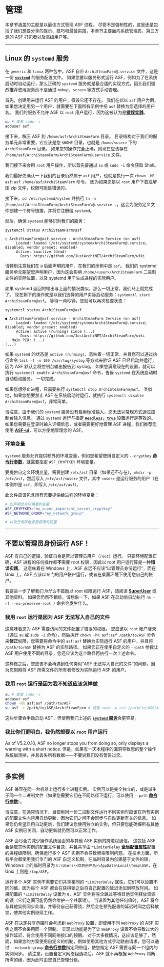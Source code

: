 # 管理

本章节涵盖的主题是以最佳方式管理 ASF 进程。 尽管不是强制性的，这里还是包括了我们想要分享的提示、技巧和最佳实践，本章节主要面向系统管理员、第三方源的 ASF 打包者以及高级用户等。

---

## Linux 的 `systemd` 服务

在 `generic` 和 `linux` 两种包中，ASF 自带 `ArchiSteamFarm@.service` 文件，这是一份 **[`systemd`](https://systemd.io)** 的服务配置文件。 如果您要以服务形式运行 ASF，例如为了在系统启动时自动运行，那么正确的 `systemd` 服务就是最合适的实现方式，因此我们强烈推荐使用服务而不是通过 `nohup`、`screen` 等方式手动管理。

首先，创建用来运行 ASF 的用户，假设它还不存在。 我们在此以 `asf` 用户为例，如果您决定用另一个用户，就需要在下面所有示例中把 `asf` 替换为您选择的用户名。 我们的服务不允许 ASF 以 `root` 用户运行，因为这被认为是&#8203;**[错误实践](#不要以管理员身份运行-ASF)**。

```sh
su # 或者 sudo -i
adduser asf
```

接下来，解压 ASF 到 `/home/asf/ArchiSteamFarm` 目录。 目录结构对于我们的服务单元非常重要，它应该是您 `$HOME` 目录，也就是 `/home/<user>` 下的 `ArchiSteamFarm` 目录。 如果您的操作完全正确，则现在应该存在 `/home/asf/ArchiSteamFarm/ArchiSteamFarm@.service` 文件。

我们接下来会用 `root` 用户操作，所以首先要通过 `su` 或 `sudo -i` 命令获取 Shell。

我们最好先确认一下我们的目录仍然属于 `asf` 用户，也就是执行一次 `chown -hR asf:asf /home/asf/ArchiSteamFarm` 命令。 因为如果您是以 `root` 用户下载或解压 zip 文件，权限可能是错误的。

接下来，`cd /etc/systemd/system` 并执行 `ln -s /home/asf/ArchiSteamFarm/ArchiSteamFarm\@.service .`，这会为服务定义文件创建一个符号链接，并将它注册给 `systemd`。

然后，确保 `systemd` 能够识别我们的服务：

```
systemctl status ArchiSteamFarm@asf

○ ArchiSteamFarm@asf.service - ArchiSteamFarm Service (on asf)
     Loaded: loaded (/etc/systemd/system/ArchiSteamFarm@.service; disabled; vendor preset: enabled)
     Active: inactive (dead)
       Docs: https://github.com/JustArchiNET/ArchiSteamFarm/wiki
```

请特别注意我们在 `@` 后面声明的用户，在我们的示例中是 `asf`。 我们的 systemd 服务单元期望您声明用户，因为这会影响 `/home/<user>/ArchiSteamFarm` 二进制文件的实际位置，以及 systemd 用于生成进程的实际用户。

如果 systemd 返回的输出与上面的情况类似，那么一切正常，我们马上就完成了。 现在剩下的操作就是以我们选择的用户实际启动服务：`systemctl start ArchiSteamFarm@asf`。 等待一两秒钟，您就可以再次检查状态：

```
systemctl status ArchiSteamFarm@asf

● ArchiSteamFarm@asf.service - ArchiSteamFarm Service (on asf)
     Loaded: loaded (/etc/systemd/system/ArchiSteamFarm@.service; disabled; vendor preset: enabled)
     Active: active (running) since (...)
       Docs: https://github.com/JustArchiNET/ArchiSteamFarm/wiki
   Main PID: (...)
(...)
```

如果 `systemd` 的状态是 `active (running)`，意味着一切正常，并且您可以通过执行命令 `tail -f -n 100 /var/log/syslog` 等方式来验证 ASF 已经启动并运行，因为 ASF 默认会将控制台输出报告到 syslog。 如果您满意现在的设置，就可以执行 `systemctl enable ArchiSteamFarm@asf` 命令，告诉 `systemd` 在系统启动时自动启动服务。 一切完成。

如果您想停止进程，只需要执行 `systemctl stop ArchiSteamFarm@asf`。 类似地，如果您想要禁止 ASF 在系统启动时运行，就执行 `systemctl disable ArchiSteamFarm@asf`，非常简单。

请注意，由于我们的 `systemd` 服务没有启用标准输入，您无法以常规方式通过控制台输入信息。 通过 `systemd` 运行与指定 **[`Headless: true`](https://github.com/JustArchiNET/ArchiSteamFarm/wiki/Configuration-zh-CN#headless)** 设置运行是等效的。 如果您需要在登录时输入详细信息，或者需要更好地管理 ASF 进程，我们推荐您使用 **[ASF-ui](https://github.com/JustArchiNET/ArchiSteamFarm/wiki/IPC-zh-CN#asf-ui)**，可以方便地管理您的 ASF。

### 环境变量

`systemd` 服务允许提供额外的环境变量，例如您希望使用自定义的 `--cryptkey` **[命令行参数](https://github.com/JustArchiNET/ArchiSteamFarm/wiki/Command-line-arguments-zh-CN#参数)**，就需要指定 `ASF_CRYPTKEY` 环境变量。

要提供自定义环境变量，需要创建 `/etc/asf` 目录（如果还不存在），`mkdir -p /etc/asf`，然后写入 `/etc/asf/<user>` 文件，其中 `<user>` 是运行服务的用户（在本例中是 `asf`，即写入 `/etc/asf/asf`）。

此文件应该包含所有您要提供给进程的环境变量：

```sh
# 仅声明您实际需要的变量
ASF_CRYPTKEY="my_super_important_secret_cryptkey"
ASF_NETWORK_GROUP="my_network_group"

# 以及任何其他您要使用的变量
```

---

## 不要以管理员身份运行 ASF！

ASF 有自己的逻辑，验证自身是否以管理员用户（`root`）运行。 只要环境配置正确，ASF 进程的任何操作都**不**需要 root 权限，因此以 root 用户运行算是一种**错误实践**。 这意味着在 Windows 上，ASF 永远不应该“以管理员身份运行”，而在 Unix 上，ASF 应该以专门的用户帐户运行，或者在桌面环境下使用您自己的帐户。

若要进一步了解我们*为什么*不鼓励以 root 权限运行 ASF，请阅读 **[SuperUser](https://superuser.com/questions/218379/why-is-it-bad-to-run-as-root)** 或其他资料。 如果您仍然不相信，请想象一下，如果 ASF 在启动后自动执行 `rm -rf --no-preserve-root /` 命令会发生什么。

### 我用 `root` 运行是因为 ASF 无法写入自己的文件

这意味着您为 ASF 需要访问的文件配置了错误的权限。 您应该以 `root` 帐户登录（通过 `su` 或 `sudo -i` 命令），然后执行 `chown -hR asf:asf /path/to/ASF` 命令来**修正**权限，您需要将命令中的 `asf:asf` 替换为实际运行 ASF 的用户，并且将 `/path/to/ASF` 替换为 ASF 的实际路径。 如果您正在使用自定义的 `--path` 参数让 ASF 用户使用不同的目录，您还应该为这个路径再执行一次上述命令。

这样做之后，您应该不会再遇到任何类似“ASF 无法写入自己的文件”的问题，因为您刚刚将 ASF 所需文件的所有者修改为实际运行 ASF 的用户。

### 我用 `root` 运行是因为我不知道应该怎样做

```sh
su # 或者 sudo -i
adduser asf
chown -hR asf:asf /path/to/ASF
su asf -c /path/to/ASF/ArchiSteamFarm # 或者 sudo -u asf /path/to/ASF/ArchiSteamFarm
```

这些步骤会手动启动 ASF，但使用我们上述的 **[`systemd` 服务](#linux-的-systemd-服务)**&#8203;会更容易。

### 我比你们更明白，我仍然想要以 `root` 用户运行

As of V5.2.0.10, ASF no longer stops you from doing so, only displays a warning with a short notice. 但是，如果有一天本程序的漏洞导致您的整个操作系统崩溃掉，并且丢失所有数据——不要说我们没有警告过您。

---

## 多实例

ASF 兼容在同一台机器上运行多个进程实例。 实例可以是完全独立的，或是派生于同一个二进制文件（如果您需要它们在不同路径下运行，可以使用 `--path` **[命令行参数](https://github.com/JustArchiNET/ArchiSteamFarm/wiki/Command-line-arguments)**）。

请注意，在通常情况下，当使用同一份二进制文件运行不同实例时应该在所有实例的配置文件内禁用自动更新，因为它们之间不会同步与自动更新有关的信息。 如果您仍希望启用自动更新，我们建议您使用独立的实例，但只要您能确保所有其他 ASF 实例已关闭，自动更新就仍然可以正常工作。

ASF 会尽全力减少操作系统层面的与其他 ASF 实例的跨进程通信。 这包括 ASF 会读取其他实例的配置文件目录，并且共享由 `*LimiterDelay` **[全局配置属性](https://github.com/JustArchiNET/ArchiSteamFarm/wiki/Configuration#global-config)**&#8203;配置的进程级限制，确保运行多个 ASF 实例不会导致频率限制问题。 在技术方面，所有平台都使用我们专门的 ASF 自定义机制，在临时目录内创建基于文件的锁，Windows 上的临时目录为 `C:\Users\<您的用户名>\AppData\Local\Temp\ASF`，在 Unix 上则是 `/tmp/ASF`。

运行多个 ASF 实例不需要它们共享相同的 `*LimiterDelay` 属性，它们可以设置不同的值，因为每个 ASF 都会在获得锁之后将自己配置的延迟添加到释放时间。 如果配置的 `*LimiterDelay` 设置为 `0`，ASF 实例将完全跳过等待其他实例释放资源的锁（它们之间可能仍然会维护一个共享锁）。 当设置为其他任何值时，ASF 将会与其他实例同步此值，并等待自己获得锁，然后会在预先配置的延迟时间之后释放锁，使其他实例继续工作。

ASF 在决定共享范围时会考虑到 `WebProxy` 设置，即使用不同 `WebProxy` 的 ASF 实例之间不会采用同一个限制。 实现此功能是为了让 `WebProxy` 设置不会导致过大的操作延迟，符合使用不同网络接口的预期。 对于大多数情况，这应该足够了，然而，如果您的方案使用自定义的机制，例如使用其他方式手动路由请求，您可以通过 `--network-group` **[命令行参数](https://github.com/JustArchiNET/ArchiSteamFarm/wiki/Command-line-arguments-zh-CN)**&#8203;指定网络组，使您指定 ASF 需要与同一个组内的实例同步。 请注意，设置自定义网络组选项后，ASF 就不再根据 `WebProxy` 判断所需的组，因为此时由您自己管理分组。